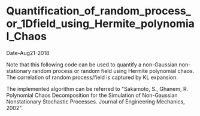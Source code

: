 # Quantification_of_random_process_or_1Dfield_using_Hermite_polynomial_Chaos


Date-Aug21-2018

Note that this following code can be used to quantify a non-Gaussian
non-stationary random process or random field using Hermite polynomial chaos.
The correlation of random process/field is captured by KL expansion.

The implemented algorithm can be referred to 
"Sakamoto, S., Ghanem, R. Polynomial Chaos Decomposition 
for the Simulation of Non-Gaussian Nonstationary Stochastic Processes. 
Journal of Engineering Mechanics, 2002". 
